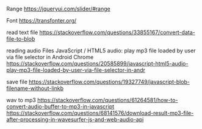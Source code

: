 Range
https://jqueryui.com/slider/#range

Font
https://transfonter.org/

read text file 
https://stackoverflow.com/questions/33855167/convert-data-file-to-blob

reading audio Files 
JavaScript / HTML5 audio: play mp3 file loaded by user via file selector in Android Chrome
https://stackoverflow.com/questions/20585899/javascript-html5-audio-play-mp3-file-loaded-by-user-via-file-selector-in-andr

save file 
https://stackoverflow.com/questions/19327749/javascript-blob-filename-without-linkb

wav to mp3
https://stackoverflow.com/questions/61264581/how-to-convert-audio-buffer-to-mp3-in-javascript
https://stackoverflow.com/questions/68141576/download-result-mp3-file-after-processing-in-wavesurfer-js-and-web-audio-api